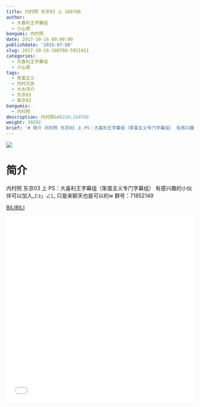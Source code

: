 ```yaml
---
title: 内村照 东京03 上 160708
author:
  - 大喜利王字幕组
  - 小山君
bangumi: 内村照
date: 2017-10-16 00:00:00
publishdate: '2016-07-08'
slug: 2017-10-16-160708-5921411
categories:
  - 大喜利王字幕组
  - 小山君
tags:
  - 笨蛋主义
  - 内村光良
  - 大水洋介
  - 东京03
  - 東京03
bangumis:
  - 内村照
description: 内村照&#8226;160708
weight: 39292
brief: '# 简介 内村照 东京03 上 PS：大喜利王字幕组（笨蛋主义专门字幕组） 有感兴趣的小伙伴可以加入_(:з」∠)_ 只是来聊天也是可以的w 群号：71852149'
---
```


![](https://i.imgur.com/dVGkBKG.jpg)

# 简介  
内村照 东京03 上  PS：大喜利王字幕组（笨蛋主义专门字幕组） 
有感兴趣的小伙伴可以加入_(:з」∠)_  只是来聊天也是可以的w
群号：71852149

  [BILIBILI](https://www.bilibili.com/video/av5921411/)


<div class="vcontainer">  <iframe class='video' src="//www.bilibili.com/blackboard/player.html?aid=5921411" width="100%" height="500" frameborder="0" allowfullscreen="allowfullscreen"></iframe></div>
